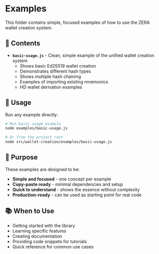 # Examples

This folder contains simple, focused examples of how to use the ZERA wallet creation system.

## 📁 Contents

- **`basic-usage.js`** - Clean, simple example of the unified wallet creation system
  - Shows basic Ed25519 wallet creation
  - Demonstrates different hash types
  - Shows multiple hash chaining
  - Examples of importing existing mnemonics
  - HD wallet derivation examples

## 🚀 Usage

Run any example directly:

```bash
# Run basic usage example
node examples/basic-usage.js

# Or from the project root
node src/wallet-creation/examples/basic-usage.js
```

## 🎯 Purpose

These examples are designed to be:
- **Simple and focused** - one concept per example
- **Copy-paste ready** - minimal dependencies and setup
- **Quick to understand** - shows the essence without complexity
- **Production-ready** - can be used as starting point for real code

## 📚 When to Use

- Getting started with the library
- Learning specific features
- Creating documentation
- Providing code snippets for tutorials
- Quick reference for common use cases
